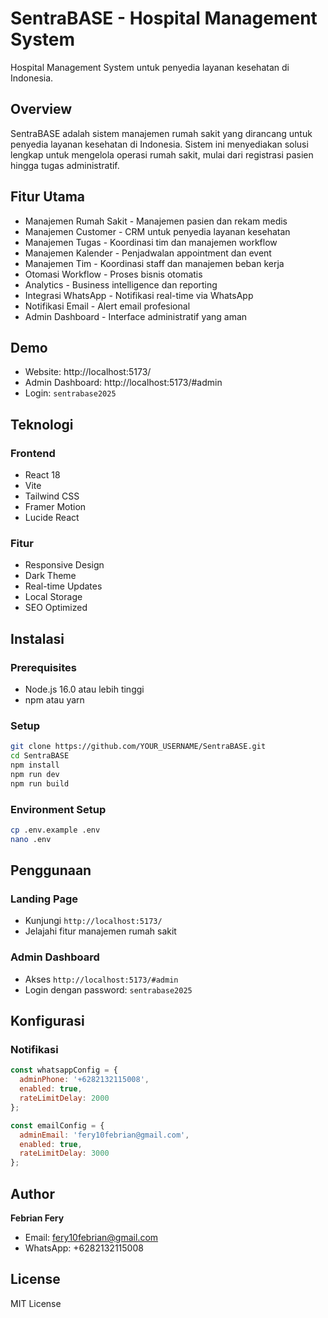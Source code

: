 # SentraBASE - Hospital Management System

Hospital Management System untuk penyedia layanan kesehatan di Indonesia.

## Overview

SentraBASE adalah sistem manajemen rumah sakit yang dirancang untuk penyedia layanan kesehatan di Indonesia. Sistem ini menyediakan solusi lengkap untuk mengelola operasi rumah sakit, mulai dari registrasi pasien hingga tugas administratif.

## Fitur Utama

- Manajemen Rumah Sakit - Manajemen pasien dan rekam medis
- Manajemen Customer - CRM untuk penyedia layanan kesehatan  
- Manajemen Tugas - Koordinasi tim dan manajemen workflow
- Manajemen Kalender - Penjadwalan appointment dan event
- Manajemen Tim - Koordinasi staff dan manajemen beban kerja
- Otomasi Workflow - Proses bisnis otomatis
- Analytics - Business intelligence dan reporting
- Integrasi WhatsApp - Notifikasi real-time via WhatsApp
- Notifikasi Email - Alert email profesional
- Admin Dashboard - Interface administratif yang aman

## Demo

- Website: http://localhost:5173/
- Admin Dashboard: http://localhost:5173/#admin
- Login: `sentrabase2025`

## Teknologi

### Frontend
- React 18
- Vite  
- Tailwind CSS
- Framer Motion
- Lucide React

### Fitur
- Responsive Design
- Dark Theme
- Real-time Updates
- Local Storage
- SEO Optimized

## Instalasi

### Prerequisites
- Node.js 16.0 atau lebih tinggi
- npm atau yarn

### Setup
```bash
git clone https://github.com/YOUR_USERNAME/SentraBASE.git
cd SentraBASE
npm install
npm run dev
npm run build
```

### Environment Setup
```bash
cp .env.example .env
nano .env
```

## Penggunaan

### Landing Page
- Kunjungi `http://localhost:5173/`
- Jelajahi fitur manajemen rumah sakit

### Admin Dashboard  
- Akses `http://localhost:5173/#admin`
- Login dengan password: `sentrabase2025`

## Konfigurasi

### Notifikasi
```javascript
const whatsappConfig = {
  adminPhone: '+6282132115008',
  enabled: true,
  rateLimitDelay: 2000
};

const emailConfig = {
  adminEmail: 'fery10febrian@gmail.com',
  enabled: true,
  rateLimitDelay: 3000
};
```

## Author

**Febrian Fery**
- Email: fery10febrian@gmail.com
- WhatsApp: +6282132115008

## License

MIT License
